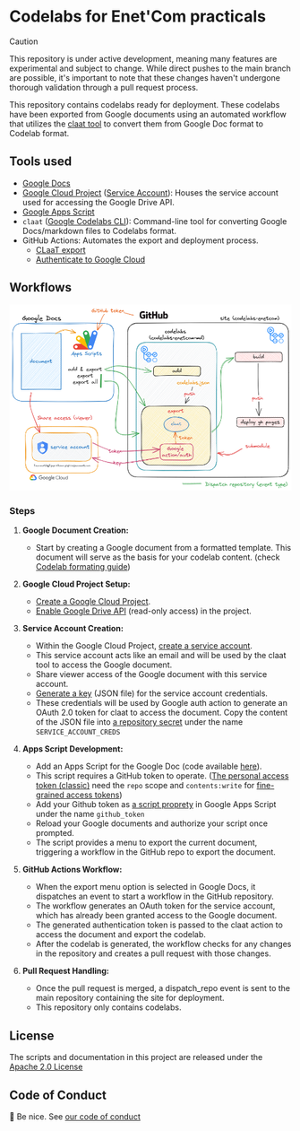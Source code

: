 # Codelabs for Enet'Com practicals

>[!CAUTION]
>
> This repository is under active development, meaning many features are experimental and subject to change. While direct pushes to the main branch are possible, it's important to note that these changes haven't undergone thorough validation through a pull request process.

This repository contains codelabs ready for deployment. These codelabs have been exported from Google documents using an automated workflow that utilizes the [claat tool](https://github.com/googlecodelabs/tools) to convert them from Google Doc format to Codelab format.

## Tools used

* [Google Docs](https://docs.google.com/)
* [Google Cloud Project](https://developers.google.com/workspace/guides/create-project) ([Service Account](https://cloud.google.com/iam/docs/service-account-overview)): Houses the service account used for accessing the Google Drive API.
* [Google Apps Script](https://developers.google.com/apps-script/guides/docs)
* `claat`  ([Google Codelabs CLI](https://github.com/googlecodelabs/tools)): Command-line tool for converting Google Docs/markdown files to Codelabs format.
* GitHub Actions: Automates the export and deployment process.
  * [CLaaT export](https://github.com/marketplace/actions/claat-export)
  * [Authenticate to Google Cloud](https://github.com/marketplace/actions/authenticate-to-google-cloud)

## Workflows

![A diagra than explain the workflows and how they're dispated between repositories and Google document](assets/enetcom-codelabs_workflows_v1.png)

### Steps

1. **Google Document Creation:**
    * Start by creating a Google document from a formatted template. This document will serve as the basis for your codelab content. (check [Codelab formating guide](https://github.com/googlecodelabs/tools?tab=readme-ov-file#ok-how-do-i-use-it))
2. **Google Cloud Project Setup:**
    * [Create a Google Cloud Project](https://developers.google.com/workspace/guides/create-project).
    * [Enable Google Drive API](https://support.google.com/googleapi/answer/6158841?hl=en) (read-only access) in the project.

3. **Service Account Creation:**
    * Within the Google Cloud Project, [create a service account](https://cloud.google.com/iam/docs/service-accounts-create).
    * This service account acts like an email and will be used by the claat tool to access the Google document.
    * Share viewer access of the Google document with this service account.
    * [Generate a key](https://cloud.google.com/iam/docs/keys-create-delete) (JSON file) for the service account credentials.
    * These credentials will be used by Google auth action to generate an OAuth 2.0 token for claat to access the document. Copy the content of the JSON file into [a repository secret](https://docs.github.com/en/actions/security-guides/using-secrets-in-github-actions#creating-secrets-for-a-repository) under the name `SERVICE_ACCOUNT_CREDS`
4. **Apps Script Development:**
    * Add an Apps Script for the Google Doc (code available [here](google-apps-scripts/code.gs)).
    * This script requires a GitHub token to operate. ([The personal access token (classic)](https://docs.github.com/en/authentication/keeping-your-account-and-data-secure/managing-your-personal-access-tokens#creating-a-personal-access-token-classic) need the `repo` scope  and `contents:write` for [fine-grained access tokens](https://docs.github.com/en/authentication/keeping-your-account-and-data-secure/managing-your-personal-access-tokens#creating-a-fine-grained-personal-access-token))
    * Add your Github token as [a script proprety](https://developers.google.com/apps-script/guides/properties#manage_script_properties_manually) in Google Apps Script under the name `github_token`
    * Reload your Google documents and authorize your script once prompted.
    * The script provides a menu to export the current document, triggering a workflow in the GitHub repo to export the document.
5. **GitHub Actions Workflow:**
    * When the export menu option is selected in Google Docs, it dispatches an event to start a workflow in the GitHub repository.
    * The workflow generates an OAuth token for the service account, which has already been granted access to the Google document.
    * The generated authentication token is passed to the claat action to access the document and export the codelab.
    * After the codelab is generated, the workflow checks for any changes in the repository and creates a pull request with those changes.
6. **Pull Request Handling:**
    * Once the pull request is merged, a dispatch_repo event is sent to the main repository containing the site for deployment.
    * This repository only contains codelabs.

## License

The scripts and documentation in this project are released under the [Apache 2.0 License](LICENSE)

## Code of Conduct

:wave: Be nice. See [our code of conduct](.github/CODE_OF_CONDUCT.md)
